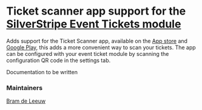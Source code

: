 # Ticket scanner app support for the [SilverStripe Event Tickets module](https://github.com/TheBnl/event-tickets)

Adds support for the Ticket Scanner app, available on the [App store]() and [Google Play](https://play.google.com/store/apps/details?id=nl.xd.ticketscanner2), this adds a more convenient way to scan your tickets.
The app can be configured with your event ticket module by scanning the configuration QR code in the settings tab.

Documentation to be written

### Maintainers

[Bram de Leeuw](http://www.twitter.com/bramdeleeuw)
